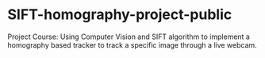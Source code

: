 # SIFT-homography-project-public
Project Course: Using Computer Vision and SIFT algorithm to implement a homography based tracker to track a specific image through a live webcam.
